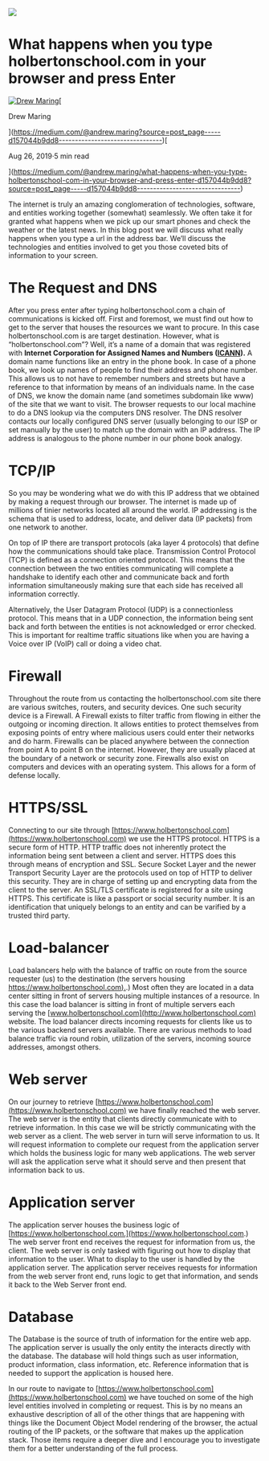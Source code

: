 ![](https://miro.medium.com/max/4000/1*TVzmg84fncajRjQIW_c2-A.jpeg)

What happens when you type holbertonschool.com in your browser and press Enter
==============================================================================

[![Drew Maring](https://miro.medium.com/fit/c/56/56/1*dmbNkD5D-u45r44go_cf0g.png)](https://medium.com/@andrew.maring?source=post_page-----d157044b9dd8--------------------------------)[

Drew Maring

](https://medium.com/@andrew.maring?source=post_page-----d157044b9dd8--------------------------------)[

Aug 26, 2019·5 min read

](https://medium.com/@andrew.maring/what-happens-when-you-type-holbertonschool-com-in-your-browser-and-press-enter-d157044b9dd8?source=post_page-----d157044b9dd8--------------------------------)

The internet is truly an amazing conglomeration of technologies, software, and entities working together (somewhat) seamlessly. We often take it for granted what happens when we pick up our smart phones and check the weather or the latest news. In this blog post we will discuss what really happens when you type a url in the address bar. We’ll discuss the technologies and entities involved to get you those coveted bits of information to your screen.

The Request and DNS
===================

After you press enter after typing holbertonschool.com a chain of communications is kicked off. First and foremost, we must find out how to get to the server that houses the resources we want to procure. In this case holbertonschool.com is are target destination. However, what is “holbertonschool.com”? Well, it’s a name of a domain that was registered with **Internet Corporation for Assigned Names and Numbers (**[**ICANN**](https://en.wikipedia.org/wiki/ICANN)**).** A domain name functions like an entry in the phone book. In case of a phone book, we look up names of people to find their address and phone number. This allows us to not have to remember numbers and streets but have a reference to that information by means of an individuals name. In the case of DNS, we know the domain name (and sometimes subdomain like www) of the site that we want to visit. The browser requests to our local machine to do a DNS lookup via the computers DNS resolver. The DNS resolver contacts our locally configured DNS server (usually belonging to our ISP or set manually by the user) to match up the domain with an IP address. The IP address is analogous to the phone number in our phone book analogy.

TCP/IP
======

So you may be wondering what we do with this IP address that we obtained by making a request through our browser. The internet is made up of millions of tinier networks located all around the world. IP addressing is the schema that is used to address, locate, and deliver data (IP packets) from one network to another.

On top of IP there are transport protocols (aka layer 4 protocols) that define how the communications should take place. Transmission Control Protocol (TCP) is defined as a connection oriented protocol. This means that the connection between the two entities communicating will complete a handshake to identify each other and communicate back and forth information simultaneously making sure that each side has received all information correctly.

Alternatively, the User Datagram Protocol (UDP) is a connectionless protocol. This means that in a UDP connection, the information being sent back and forth between the entities is not acknowledged or error checked. This is important for realtime traffic situations like when you are having a Voice over IP (VoIP) call or doing a video chat.

Firewall
========

Throughout the route from us contacting the holbertonschool.com site there are various switches, routers, and security devices. One such security device is a Firewall. A Firewall exists to filter traffic from flowing in either the outgoing or incoming direction. It allows entities to protect themselves from exposing points of entry where malicious users could enter their networks and do harm. Firewalls can be placed anywhere between the connection from point A to point B on the internet. However, they are usually placed at the boundary of a network or security zone. Firewalls also exist on computers and devices with an operating system. This allows for a form of defense locally.

HTTPS/SSL
=========

Connecting to our site through [https://www.holbertonschool.com](https://www.holbertonschool.com) we use the HTTPS protocol. HTTPS is a secure form of HTTP. HTTP traffic does not inherently protect the information being sent between a client and server. HTTPS does this through means of encryption and SSL. Secure Socket Layer and the newer Transport Security Layer are the protocols used on top of HTTP to deliver this security. They are in charge of setting up and encrypting data from the client to the server. An SSL/TLS certificate is registered for a site using HTTPS. This certificate is like a passport or social security number. It is an identification that uniquely belongs to an entity and can be varified by a trusted third party.

Load-balancer
=============

Load balancers help with the balance of traffic on route from the source requester (us) to the destination (the servers housing [https://www.holbertonschool.com).](https://www.holbertonschool.com).) Most often they are located in a data center sitting in front of servers housing multiple instances of a resource. In this case the load balancer is sitting in front of multiple servers each serving the [www.holbertonschool.com](http://www.holbertonschool.com) website. The load balancer directs incoming requests for clients like us to the various backend servers available. There are various methods to load balance traffic via round robin, utilization of the servers, incoming source addresses, amongst others.

Web server
==========

On our journey to retrieve [https://www.holbertonschool.com](https://www.holbertonschool.com) we have finally reached the web server. The web server is the entity that clients directly communicate with to retrieve information. In this case we will be strictly communicating with the web server as a client. The web server in turn will serve information to us. It will request information to complete our request from the application server which holds the business logic for many web applications. The web server will ask the application serve what it should serve and then present that information back to us.

Application server
==================

The application server houses the business logic of [https://www.holbertonschool.com.](https://www.holbertonschool.com.) The web server front end receives the request for information from us, the client. The web server is only tasked with figuring out how to display that information to the user. What to display to the user is handled by the application server. The application server receives requests for information from the web server front end, runs logic to get that information, and sends it back to the Web Server front end.

Database
========

The Database is the source of truth of information for the entire web app. The application server is usually the only entity the interacts directly with the database. The database will hold things such as user information, product information, class information, etc. Reference information that is needed to support the application is housed here.

In our route to navigate to [https://www.holbertonschool.com](https://www.holbertonschool.com) we have touched on some of the high level entities involved in completing or request. This is by no means an exhaustive description of all of the other things that are happening with things like the Document Object Model rendering of the browser, the actual routing of the IP packets, or the software that makes up the application stack. Those items require a deeper dive and I encourage you to investigate them for a better understanding of the full process.